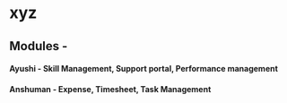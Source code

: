 # xyz


## Modules - 

#### Ayushi - Skill Management, Support portal, Performance management
#### Anshuman - Expense, Timesheet, Task Management